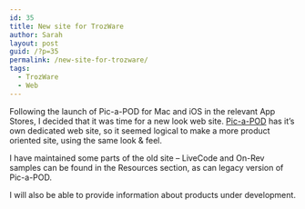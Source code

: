 ```yaml
---
id: 35
title: New site for TrozWare
author: Sarah
layout: post
guid: /?p=35
permalink: /new-site-for-trozware/
tags:
  - TrozWare
  - Web
---
```

Following the launch of Pic-a-POD for Mac and iOS in the relevant App Stores, I decided that it was time for a new look web site. <a href="http://www.picapod.com/" target="_blank">Pic-a-POD</a> has it&#8217;s own dedicated web site, so it seemed logical to make a more product oriented site, using the same look & feel.

I have maintained some parts of the old site &#8211; LiveCode and On-Rev samples can be found in the Resources section, as can legacy version of Pic-a-POD.

I will also be able to provide information about products under development.